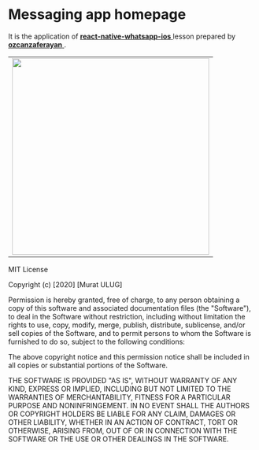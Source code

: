 
# Messaging app homepage

It is the application of [ **react-native-whatsapp-ios** ](https://github.com/ozcanzaferayan/react-native-whatsapp-ios) lesson prepared by [ **ozcanzaferayan** ](https://github.com/ozcanzaferayan).

|   |
|---|
| <img src="https://github.com/muratti32/message/blob/master/img/message.gif" width="400" />  | 


MIT License

Copyright (c) [2020] [Murat ULUG]

Permission is hereby granted, free of charge, to any person obtaining a copy
of this software and associated documentation files (the "Software"), to deal
in the Software without restriction, including without limitation the rights
to use, copy, modify, merge, publish, distribute, sublicense, and/or sell
copies of the Software, and to permit persons to whom the Software is
furnished to do so, subject to the following conditions:

The above copyright notice and this permission notice shall be included in all
copies or substantial portions of the Software.

THE SOFTWARE IS PROVIDED "AS IS", WITHOUT WARRANTY OF ANY KIND, EXPRESS OR
IMPLIED, INCLUDING BUT NOT LIMITED TO THE WARRANTIES OF MERCHANTABILITY,
FITNESS FOR A PARTICULAR PURPOSE AND NONINFRINGEMENT. IN NO EVENT SHALL THE
AUTHORS OR COPYRIGHT HOLDERS BE LIABLE FOR ANY CLAIM, DAMAGES OR OTHER
LIABILITY, WHETHER IN AN ACTION OF CONTRACT, TORT OR OTHERWISE, ARISING FROM,
OUT OF OR IN CONNECTION WITH THE SOFTWARE OR THE USE OR OTHER DEALINGS IN THE
SOFTWARE.